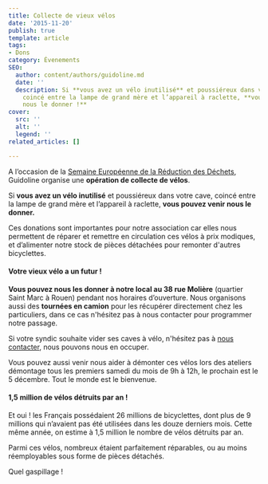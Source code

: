 ```yaml
---
title: Collecte de vieux vélos
date: '2015-11-20'
publish: true
template: article
tags:
- Dons
category: Évenements
SEO:
  author: content/authors/guidoline.md
  date: ''
  description: Si **vous avez un vélo inutilisé** et poussiéreux dans votre cave,
    coincé entre la lampe de grand mère et l’appareil à raclette, **vous pouvez venir
    nous le donner !**
cover:
  src: ''
  alt: ''
  legend: ''
related_articles: []

---
```

A l’occasion de la [Semaine Européenne de la Réduction des Déchets](http://www.serd.ademe.fr/), Guidoline organise une **opération de collecte de vélos**.

Si **vous avez un vélo inutilisé** et poussiéreux dans votre cave, coincé entre la lampe de grand mère et l’appareil à raclette, **vous pouvez venir nous le donner.**

Ces donations sont importantes pour notre association car elles nous permettent de réparer et remettre en circulation ces vélos à prix modiques, et d’alimenter notre stock de pièces détachées pour remonter d'autres bicyclettes.

#### Votre vieux vélo a un futur !

**Vous pouvez nous les donner à notre local au 38 rue Molière** (quartier Saint Marc à Rouen) pendant nos horaires d’ouverture. Nous organisons aussi des **tournées en camion** pour les récupérer directement chez les particuliers, dans ce cas n'hésitez pas à nous contacter pour programmer notre passage.

Si votre syndic souhaite vider ses caves à vélo, n'hésitez pas à [nous contacter](http://www.guidoline.com/#contactez-nous), nous pouvons nous en occuper.

Vous pouvez aussi venir nous aider à démonter ces vélos lors des ateliers démontage tous les premiers samedi du mois de 9h à 12h, le prochain est le 5 décembre. Tout le monde est le bienvenue.

#### 1,5 million de vélos détruits par an !

Et oui ! les Français possédaient 26 millions de bicyclettes, dont plus de 9 millions qui n’avaient pas été utilisées dans les douze derniers mois. Cette même année, on estime à 1,5 million le nombre de vélos détruits par an.

Parmi ces vélos, nombreux étaient parfaitement réparables, ou au moins réemployables sous forme de pièces détachés.

Quel gaspillage !
